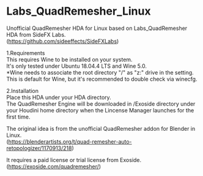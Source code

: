 # Labs_QuadRemesher_Linux

Unofficial QuadRemesher HDA for Linux based on Labs_QuadRemesher HDA from SideFX Labs.  
(https://github.com/sideeffects/SideFXLabs)

1.Requirements  
This requires Wine to be installed on your system.  
It's only tested under Ubuntu 18.04.4 LTS and Wine 5.0.  
*Wine needs to associate the root directory "/" as "z:" drive in the setting. This is default for Wine, but it's recommended to double check via winecfg.

2.Installation  
Place this HDA under your HDA directory.  
The QuadRemesher Engine will be downloaded in /Exoside directory under your Houdini home directory when the Lincense Manager launches for the first time.

The original idea is from the unofficial QuadRemesher addon for Blender in Linux.  
(https://blenderartists.org/t/quad-remesher-auto-retopologizer/1170913/218)

It requires a paid license or trial license from Exoside.  
(https://exoside.com/quadremesher/)
